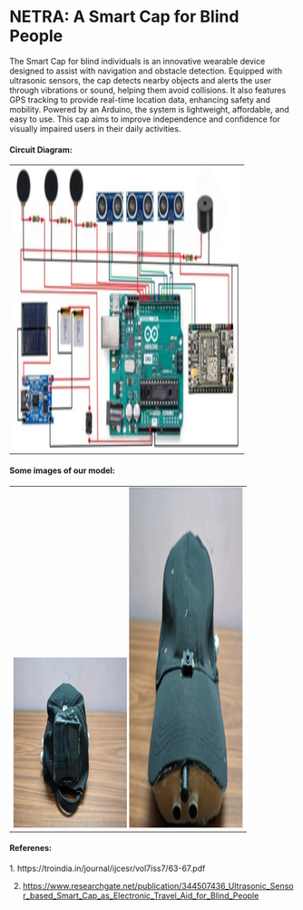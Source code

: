 # NETRA: A Smart Cap for Blind People 
The Smart Cap for blind individuals is an innovative wearable device designed to assist with navigation and obstacle detection. Equipped with ultrasonic sensors, the cap detects nearby objects and alerts the user through vibrations or sound, helping them avoid collisions. It also features GPS tracking to provide real-time location data, enhancing safety and mobility. Powered by an Arduino, the system is lightweight, affordable, and easy to use. This cap aims to improve independence and confidence for visually impaired users in their daily activities.

<h4>Circuit Diagram:</h4>
<table>
  <tr>
    <td>
        <img src="pic3.jpg" alt="" width="400" height="500">
    </td>
  </tr>
</table>

<h4>Some images of our model:</h4>
<table>
  <tr>
    <td>
        <img src="pic1.jpg" alt="" width="200" height="300">
        <img src="pic2.jpg" alt="" width="200" height="600">
    </td>
  </tr>
</table>

 <h4>Referenes:</h4>
1. https://troindia.in/journal/ijcesr/vol7iss7/63-67.pdf


2. https://www.researchgate.net/publication/344507436_Ultrasonic_Sensor_based_Smart_Cap_as_Electronic_Travel_Aid_for_Blind_People
